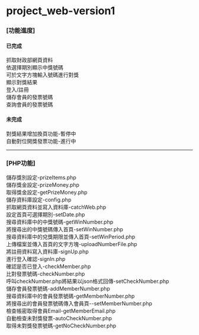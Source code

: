 # project_web-version1

<h3>[功能進度]</h3>
<h4><b>已完成</b></h4>
抓取財政部網頁資料<br>
依選擇期別顯示中獎號碼<br>
可於文字方塊輸入號碼進行對獎<br>
顯示對獎結果<br>
登入/註冊<br>
儲存會員的發票號碼<br>
查詢會員的發票號碼<br>
<h4><b>未完成</b></h4>
對獎結果增加換頁功能-暫停中<br>
自動對位開獎發票功能-進行中<br>
<hr>
<h3>[PHP功能]</h3>
儲存獎別設定-prizeItems.php<br>
儲存獎金設定-prizeMoney.php<br>
取得獎金設定-getPrizeMoney.php<br>
儲存資料庫設定-config.php<br>
抓取網頁資料並寫入資料庫-catchWeb.php<br>
設定首頁可選擇期別-setDate.php<br>
搜尋資料庫中的中獎號碼-getWinNumber.php<br>
將搜尋出的中獎號碼傳入首頁-setWinNumber.php<br>
搜尋資料庫中的兌獎期限並傳入首頁-setWinPeriod.php<br>
上傳檔案並傳入首頁的文字方塊-uploadNumberFile.php<br>
將註冊資料寫入資料庫-signUp.php<br>
進行登入確認-signIn.php<br>
確認是否已登入-checkMember.php<br>
比對發票號碼-checkNumber.php<br>
呼叫checkNumber.php將結果以json格式回傳-setCheckNumber.php<br>
儲存會員發票號碼-addMemberNumber.php<br>
搜尋資料庫中的會員發票號碼-getMemberNumber.php<br>
將搜尋出的會員發票號碼傳入會員頁--setMemberNumber.php<br>
檢查帳密取得會員Email-getMemberEmail.php<br>
自動檢查未對獎發票-autoCheckNumber.php<br>
取得未對獎發票號碼-getNoCheckNumber.php<br>